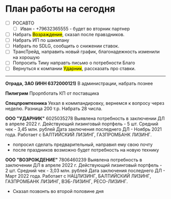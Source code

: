 # План работы на сегодня
- [ ] РОСАВТО
  - [ ] Иван - +79632365555 - будет во вторник партнер
- [ ] Набрать <mark>Возраждение</mark>, сказал после правздников.
- [ ] Набрать ИП по шакмпану
- [ ] Набрать по SDLG, сообщить о снижении ставок. 
- [ ] ТрансТрейд, направить новый график, благонадежность изменили на хорошую
- [ ] Попросить Тиму направть письмо о потребности Благо
- [ ] Вернуться к компании <mark>Ударник</mark>, рассказать про ставки. 

---

**Отрада, ЗАО (ИНН 6372000121)**
В администрации, набрать познее

**Пилигрим**
Прорпботать КП от поставщика

**Спецпромтехника**
Уехал в коммпандировку, вернемся к вопросу через неделю. Разница 200 т.р. Набрать 28 числа.
  
**ООО "УДАРНИК"**
6025035278
Выявлена потребность в заключении ДЛ в апреле 2022 г. Действующий лизинговый портфель - 5 шт. Средний чек - 3,45 млн. рублей Дата заключения последнего ДЛ - Ноябрь 2021 года. Работает с БАЛТИЙСКИЙ ЛИЗИНГ, ГАЗПРОМБАНК ЛИЗИНГ.
- попросил сделать предварительный, направил ему свою почту
- после праздников возможно будет потребность на новую технику

**ООО "ВОЗРОЖДЕНИЕ"**
7806460239
Выявлена потребность в заключении ДЛ в апреле 2022 г. Действующий лизинговый портфель - 2 шт. Средний чек - 3,03 млн. рублей Дата заключения последнего ДЛ - Март 2022 года. Работает с НАЦЛИЗИНГ, БАЛТИЙСКИЙ ЛИЗИНГ, ГАЗПРОМБАНК ЛИЗИНГ, ВЭБ-ЛИЗИНГ, РЕСО-ЛИЗИНГ.
- Сказал позвонть во второй половине дня 
